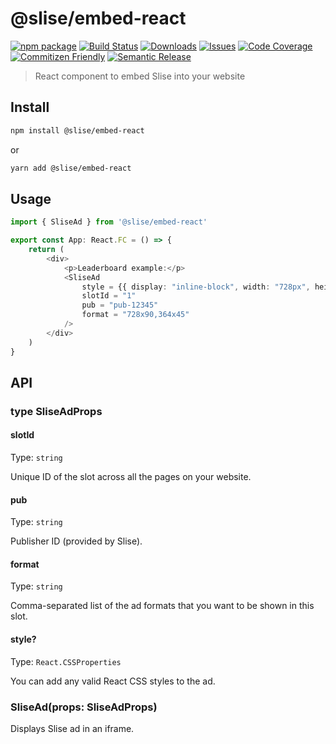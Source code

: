 # @slise/embed-react

[![npm package](https://img.shields.io/npm/v/typescript-npm-package-template)](https://www.npmjs.com/package/typescript-npm-package-template)
[![Build Status](https://github.com/slisexyz/embed-react/actions/workflows/release.yml/badge.svg)](https://github.com/slisexyz/embed-react/actions/workflows/release.yml)
[![Downloads](https://img.shields.io/npm/dt/typescript-npm-package-template)](https://www.npmtrends.com/typescript-npm-package-template)
[![Issues](https://img.shields.io/github/issues/slisexyz/embed-react)](https://github.com/slisexyz/embed-react/issues)
[![Code Coverage](https://codecov.io/gh/slisexyz/embed-react/branch/main/graph/badge.svg)](https://codecov.io/gh/slisexyz/embed-react)
[![Commitizen Friendly](https://img.shields.io/badge/commitizen-friendly-brightgreen.svg)](http://commitizen.github.io/cz-cli/)
[![Semantic Release](https://img.shields.io/badge/%20%20%F0%9F%93%A6%F0%9F%9A%80-semantic--release-e10079.svg)](https://github.com/semantic-release/semantic-release)

> React component to embed Slise into your website

## Install

```bash
npm install @slise/embed-react
```
or
```bash
yarn add @slise/embed-react
```

## Usage

```ts
import { SliseAd } from '@slise/embed-react'

export const App: React.FC = () => {
    return (
        <div>
            <p>Leaderboard example:</p>
            <SliseAd
                style = {{ display: "inline-block", width: "728px", height: "90px" }}
                slotId = "1"
                pub = "pub-12345"
                format = "728x90,364x45"
            />
        </div>
    )
}
```

## API

### type SliseAdProps

#### slotId

Type: `string`

Unique ID of the slot across all the pages on your website.

#### pub

Type: `string`

Publisher ID (provided by Slise).

#### format

Type: `string`

Comma-separated list of the ad formats that you want to be shown in this slot.

#### style?

Type: `React.CSSProperties`

You can add any valid React CSS styles to the ad.

### SliseAd(props: SliseAdProps)

Displays Slise ad in an iframe.

